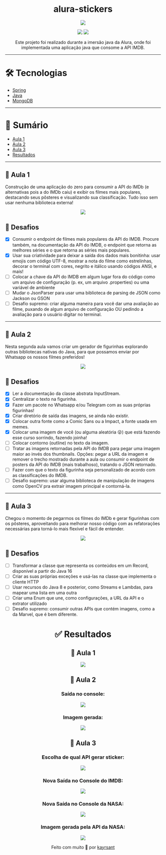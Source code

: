 <h1 align="center">alura-stickers</h1>

<p align="center">
<img src="https://i.imgur.com/kST9QVa.png">
</p>

<p align="center">
<img src="https://img.shields.io/badge/java-%23ED8B00.svg?style=for-the-badge&logo=java&logoColor=white">
<img src="http://img.shields.io/static/v1?label=STATUS&message=EM%20DESENVOLVIMENTO&color=GREEN&style=for-the-badge">
</p>

<p align="center">Este projeto foi realizado durante a imersão java da Alura, onde foi implementada uma aplicação java que consome a API IMDB.</p>
<hr>

# 🛠 Tecnologias

- [Spring](https://spring.io/)
- [Java](https://www.java.com/pt-BR/)
- [MongoDB](https://www.mongodb.com/pt-br)

<hr>


# 📒 Sumário

 - [Aula 1](https://github.com/kayrsant/alura-sticker#aula1)
 - [Aula 2](https://github.com/kayrsant/alura-sticker#aula2)
 - [Aula 3](https://github.com/kayrsant/alura-sticker#aula3)
 - [Resultados](https://github.com/kayrsant/alura-sticker#resultados)

 <hr>


<h2 id="aula1">📝 Aula 1</h1>

<p>Construção de uma aplicação do zero para consumir a API do IMDb (e alternativas pois a do IMDb caiu) e exibir os filmes mais populares, destacando seus pôsteres e visualizando sua classificação. Tudo isso sem usar nenhuma biblioteca externa! </p>
<p align="center">
  <img src="http://img.shields.io/static/v1?label=STATUS&message=EM%20DESENVOLVIMENTO&color=GREEN&style=for-the-badge">
</p>


## 🎯 Desafios

  - [x] Consumir o endpoint de filmes mais populares da API do IMDB. Procure também, na documentação da API do IMDB, o endpoint que retorna as melhores séries e o que retorna as séries mais populares.
  - [x] Usar sua criatividade para deixar a saída dos dados mais bonitinha: usar emojis com código UTF-8, mostrar a nota do filme como estrelinhas, decorar o terminal com cores, negrito e itálico usando códigos ANSI, e mais!
  - [ ] Colocar a chave da API do IMDB em algum lugar fora do código como um arquivo de configuração (p. ex, um arquivo .properties) ou uma variável de ambiente
  - [ ] Mudar o JsonParser para usar uma biblioteca de parsing de JSON como Jackson ou GSON
  - [ ] Desafio supremo: criar alguma maneira para você dar uma avaliação ao filme, puxando de algum arquivo de configuração OU pedindo a avaliação para o usuário digitar no terminal.

  <hr>

<h2 id="aula2">📝 Aula 2</h2>

<p id="aula2">Nesta segunda aula vamos criar um gerador de figurinhas explorando outras bibliotecas nativas do Java, para que possamos enviar por Whatsapp os nossos filmes preferidos!</p>

<p align="center">
<img src="http://img.shields.io/static/v1?label=STATUS&message=EM%20DESENVOLVIMENTO&color=GREEN&style=for-the-badge">
</p>

## 🎯 Desafios

  - [x] Ler a documentação da classe abstrata InputStream.
  - [x] Centralizar o texto na figurinha.
  - [x] Fazer um pacote no Whatsapp e/ou Telegram com as suas próprias figurinhas!
  - [x] Criar diretório de saída das imagens, se ainda não existir.
  - [x] Colocar outra fonte como a Comic Sans ou a Impact, a fonte usada em memes.
  - [x] Colocar uma imagem de você (ou alguma aleatória 😜) que está fazendo esse curso sorrindo, fazendo joinha!
  - [ ] Colocar contorno (outline) no texto da imagem.
  - [ ] Tratar as imagens retornadas pela API do IMDB para pegar uma imagem maior ao invés dos thumbnails. Opções: pegar a URL da imagem e remover o trecho mostrado durante a aula ou consumir o endpoint de posters da API do IMDB (mais trabalhoso), tratando o JSON retornado.
  - [ ] Fazer com que o texto da figurinha seja personalizado de acordo com as classificações do IMDB.
  - [ ] Desafio supremo: usar alguma biblioteca de manipulação de imagens como OpenCV pra extrair imagem principal e contorná-la.

  <hr>

<h2 id="aula3">📝 Aula 3</h2>

<p id="aula3">Chegou o momento de pegarmos os filmes do IMDb e gerar figurinhas com os pôsteres, aproveitando para melhorar nosso código com as refatorações necessárias para torná-lo mais flexível e fácil de entender.</p>
<p align="center">
  <img src="http://img.shields.io/static/v1?label=STATUS&message=EM%20DESENVOLVIMENTO&color=GREEN&style=for-the-badge">
</p>

## 🎯 Desafios

 - [ ] Transformar a classe que representa os conteúdos em um Record, disponível a partir do Java 16
 - [ ] Criar as suas próprias exceções e usá-las na classe que implementa o cliente HTTP
 - [ ] Usar recursos do Java 8 e posterior, como Streams e Lambdas, para mapear uma lista em uma outra
 - [ ] Criar uma Enum que une, como configurações, a URL da API e o extrator utilizado
 - [ ] Desafio supremo: consumir outras APIs que contém imagens, como a da Marvel, que é bem diferente.

 <h1 align="center" id="resultados">✅ Resultados</h1>

 <h2 align="center">📝 Aula 1</h2>
 <p align="center">
   <img src="https://i.imgur.com/vXEkp6I.png">
 </p>
 <h2 align="center">📝 Aula 2</h2>
 <h3 align="center">Saída no console:</h3>
 <p align="center">
   <img src="https://i.imgur.com/ZOUyKa5.png">
 </p>
 </div>
 <h3 align="center">Imagem gerada:</h3>
 <p align="center">
   <img src="https://i.imgur.com/rZxGWz2.png">
 </p>
 <h2 align="center"> 📝 Aula 3 </h2>
 <h3 align="center">Escolha de qual API gerar sticker:</h3>
 <p align="center">
   <img src="https://i.imgur.com/Ooqyi3l.png">
 </p>
 <h3 align="center">Nova Saída no Console do IMDB:</h3>
 <p align="center">
   <img src="https://i.imgur.com/92pv60I.png">
 </p>
 <h3 align="center">Nova Saída no Console da NASA:</h3>
 <p align="center">
   <img src="https://i.imgur.com/Z44LSRY.png">
 </p>
 <h3 align="center">Imagem gerada pela API da NASA:</h3>
 <p align="center">
   <img src="https://i.imgur.com/57dYoAe.png">
 </p>



 <p align="center">Feito com muito 💙 por <a href="github.com/kayrsant">kayrsant</a></p>
